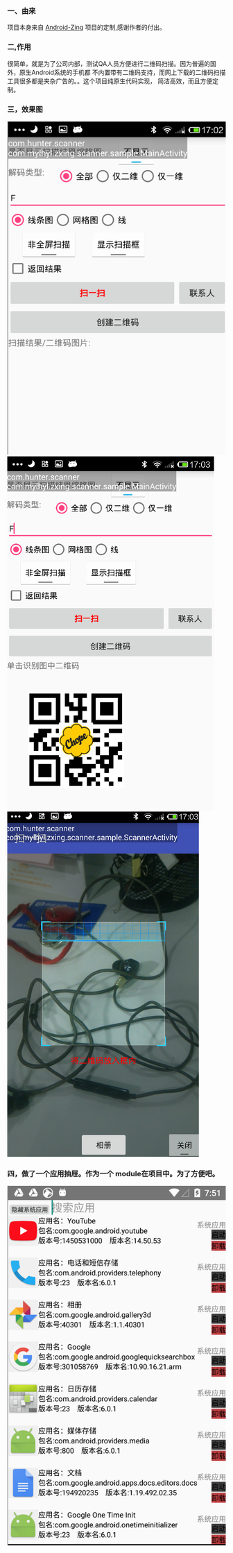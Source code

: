 ### 一、由来

项目本身来自 [Android-Zing](https://github.com/mylhyl/Android-Zxing) 项目的定制,感谢作者的付出。


### 二,作用
 
很简单，就是为了公司内部，测试QA人员方便进行二维码扫描。因为普遍的国外，原生Android系统的手机都
不内置带有二维码支持，而网上下载的二维码扫描工具很多都是夹杂广告的。。这个项目纯原生代码实现，
简洁高效，而且方便定制。

### 三，效果图

<img src="./captures/Scanner0.png">
<img src="./captures/Scanner1.png">
<img src="./captures/Scanner2.png">


### 四，做了一个应用抽屉。作为一个 module在项目中。为了方便吧。

<img src="./captures/appinfosDesl.png">